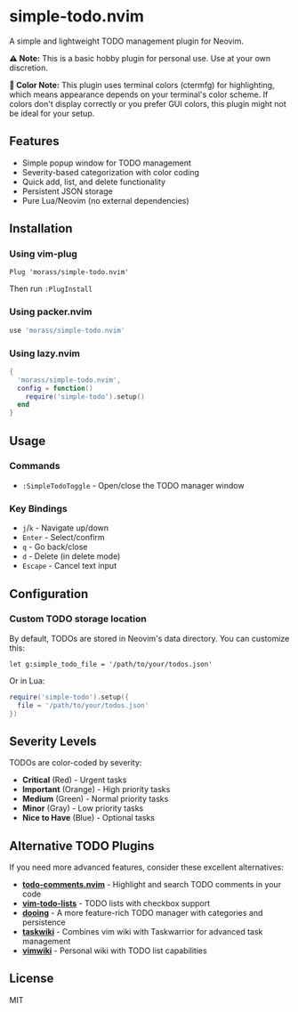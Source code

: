 # simple-todo.nvim

A simple and lightweight TODO management plugin for Neovim.

**⚠️ Note:** This is a basic hobby plugin for personal use. Use at your own discretion.

**🎨 Color Note:** This plugin uses terminal colors (ctermfg) for highlighting, which means appearance depends on your terminal's color scheme. If colors don't display correctly or you prefer GUI colors, this plugin might not be ideal for your setup.

<!-- ## Demo

![simple-todo.nvim demo](demo.gif) -->

## Features

- Simple popup window for TODO management
- Severity-based categorization with color coding
- Quick add, list, and delete functionality
- Persistent JSON storage
- Pure Lua/Neovim (no external dependencies)

## Installation

### Using vim-plug

```vim
Plug 'morass/simple-todo.nvim'
```

Then run `:PlugInstall`

### Using packer.nvim

```lua
use 'morass/simple-todo.nvim'
```

### Using lazy.nvim

```lua
{
  'morass/simple-todo.nvim',
  config = function()
    require('simple-todo').setup()
  end
}
```

## Usage

### Commands

- `:SimpleTodoToggle` - Open/close the TODO manager window

### Key Bindings

- `j`/`k` - Navigate up/down
- `Enter` - Select/confirm
- `q` - Go back/close
- `d` - Delete (in delete mode)
- `Escape` - Cancel text input

## Configuration

### Custom TODO storage location

By default, TODOs are stored in Neovim's data directory. You can customize this:

```vim
let g:simple_todo_file = '/path/to/your/todos.json'
```

Or in Lua:

```lua
require('simple-todo').setup({
  file = '/path/to/your/todos.json'
})
```

## Severity Levels

TODOs are color-coded by severity:
- **Critical** (Red) - Urgent tasks
- **Important** (Orange) - High priority tasks
- **Medium** (Green) - Normal priority tasks
- **Minor** (Gray) - Low priority tasks
- **Nice to Have** (Blue) - Optional tasks

## Alternative TODO Plugins

If you need more advanced features, consider these excellent alternatives:

- [**todo-comments.nvim**](https://github.com/folke/todo-comments.nvim) - Highlight and search TODO comments in your code
- [**vim-todo-lists**](https://github.com/aserebryakov/vim-todo-lists) - TODO lists with checkbox support
- [**dooing**](https://github.com/atiladefreitas/dooing) - A more feature-rich TODO manager with categories and persistence
- [**taskwiki**](https://github.com/tools-life/taskwiki) - Combines vim wiki with Taskwarrior for advanced task management
- [**vimwiki**](https://github.com/vimwiki/vimwiki) - Personal wiki with TODO list capabilities

## License

MIT